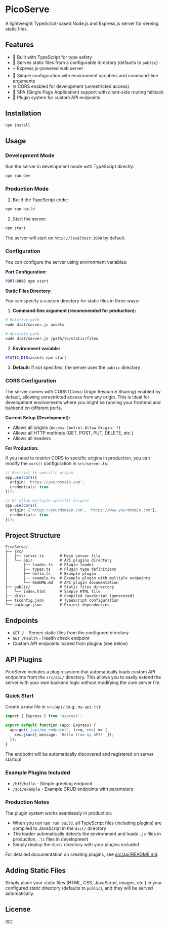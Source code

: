 # PicoServe

A lightweight TypeScript-based Node.js and Express.js server for serving static files.

## Features

- 🚀 Built with TypeScript for type safety
- 📁 Serves static files from a configurable directory (defaults to `public`)
- ⚡ Express.js-powered web server
- 🔧 Simple configuration with environment variables and command-line arguments
- 🌐 CORS enabled for development (unrestricted access)
- 🎯 SPA (Single Page Application) support with client-side routing fallback
- 🔌 Plugin system for custom API endpoints

## Installation

```bash
npm install
```

## Usage

### Development Mode

Run the server in development mode with TypeScript directly:

```bash
npm run dev
```

### Production Mode

1. Build the TypeScript code:

```bash
npm run build
```

2. Start the server:

```bash
npm start
```

The server will start on `http://localhost:3000` by default.

### Configuration

You can configure the server using environment variables:

**Port Configuration:**

```bash
PORT=8080 npm start
```

**Static Files Directory:**

You can specify a custom directory for static files in three ways:

1. **Command-line argument (recommended for production):**

```bash
# Relative path
node dist/server.js assets

# Absolute path
node dist/server.js /path/to/static/files
```

2. **Environment variable:**

```bash
STATIC_DIR=assets npm start
```

3. **Default:** If not specified, the server uses the `public` directory

### CORS Configuration

The server comes with CORS (Cross-Origin Resource Sharing) enabled by default, allowing unrestricted access from any origin. This is ideal for development environments where you might be running your frontend and backend on different ports.

**Current Setup (Development):**
- Allows all origins (`Access-Control-Allow-Origin: *`)
- Allows all HTTP methods (GET, POST, PUT, DELETE, etc.)
- Allows all headers

**For Production:**

If you need to restrict CORS to specific origins in production, you can modify the `cors()` configuration in `src/server.ts`:

```typescript
// Restrict to specific origin
app.use(cors({
  origin: 'https://yourdomain.com',
  credentials: true
}));

// Or allow multiple specific origins
app.use(cors({
  origin: ['https://yourdomain.com', 'https://www.yourdomain.com'],
  credentials: true
}));
```

## Project Structure

```
PicoServe/
├── src/
│   ├── server.ts       # Main server file
│   └── api/            # API plugins directory
│       ├── loader.ts   # Plugin loader
│       ├── types.ts    # Plugin type definitions
│       ├── hello.ts    # Example plugin
│       ├── example.ts  # Example plugin with multiple endpoints
│       └── README.md   # API plugin documentation
├── public/             # Static files directory
│   └── index.html      # Sample HTML file
├── dist/               # Compiled JavaScript (generated)
├── tsconfig.json       # TypeScript configuration
└── package.json        # Project dependencies
```

## Endpoints

- `GET /` - Serves static files from the configured directory
- `GET /health` - Health check endpoint
- Custom API endpoints loaded from plugins (see below)

## API Plugins

PicoServe includes a plugin system that automatically loads custom API endpoints from the `src/api/` directory. This allows you to easily extend the server with your own backend logic without modifying the core server file.

### Quick Start

Create a new file in `src/api/` (e.g., `my-api.ts`):

```typescript
import { Express } from 'express';

export default function (app: Express) {
  app.get('/api/my-endpoint', (req, res) => {
    res.json({ message: 'Hello from my API!' });
  });
}
```

The endpoint will be automatically discovered and registered on server startup!

### Example Plugins Included

- `/bff/hello` - Simple greeting endpoint
- `/api/example` - Example CRUD endpoints with parameters

### Production Notes

The plugin system works seamlessly in production:
- When you run `npm run build`, all TypeScript files (including plugins) are compiled to JavaScript in the `dist/` directory
- The loader automatically detects the environment and loads `.js` files in production, `.ts` files in development
- Simply deploy the `dist/` directory with your plugins included

For detailed documentation on creating plugins, see [src/api/README.md](src/api/README.md).

## Adding Static Files

Simply place your static files (HTML, CSS, JavaScript, images, etc.) in your configured static directory (defaults to `public`), and they will be served automatically.

## License

ISC

